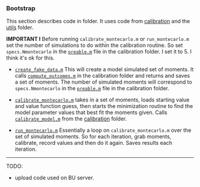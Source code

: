 ### Bootstrap

This section describes code in folder. It uses code from [calibration](../calibration) and the [utils](../utils) folder.

**IMPORTANT I** Before running ``calibrate_montecarlo.m`` or ``run_montecarlo.m`` set the number of simulations to do within the calibration routine. So set ``specs.Nmontecarlo`` in the [``preable.m``](https://github.com/mwaugh0328/final_migration/blob/6875e6c7be55c4aa9dc1d770c34affb31a8182dd/calibration/preamble.m#L68) file in the calibration folder. I set it to 5. I think it's ok for this.

- [``create_fake_data.m``](create_fake_data.m) This will create a model simulated set of moments. It calls [``compute_outcomes.m``](../calibration/compute_outcomes.m) in the calibration folder and returns and saves a set of moments. The number of simulated moments will correspond to ``specs.Nmontecarlo`` in the [``preable.m``](https://github.com/mwaugh0328/final_migration/blob/6875e6c7be55c4aa9dc1d770c34affb31a8182dd/calibration/preamble.m#L68) file in the calibration folder.

- [``calibrate_montecarlo.m``](calibrate_montecarlo.m) takes in a set of moments, loads starting value and value function guess, then starts the minimization routine to find the model parameter values that best fit the moments given. Calls [``calibrate_model.m``](../calibration/calibrate_model.m) from the [calibration](../calibration)  folder.


- [``run_montecarlo.m``](run_montecarlo.m) Essentially a loop on ``calibrate_montecarlo.m`` over the set of simulated moments. So for each iteration, grab moments, calibrate, record values and then do it again. Saves results each iteration.

---

TODO:

- upload code used on BU server.

